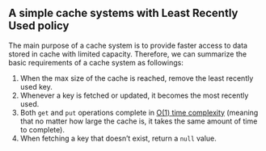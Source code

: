 ## A simple cache systems with Least Recently Used policy
The main purpose of a cache system is to provide faster access to data stored in cache with limited capacity. Therefore, we can summarize the basic requirements of a cache system as followings:

1.  When the max size of the cache is reached, remove the least recently used key.
2.  Whenever a key is fetched or updated, it becomes the most recently used.
3.  Both  `get`  and  `put`  operations complete in  [O(1) time complexity](https://stackoverflow.com/questions/697918/what-does-o1-access-time-mean)  (meaning that no matter how large the cache is, it takes the same amount of time to complete).
4.  When fetching a key that doesn’t exist, return a  `null`  value.
